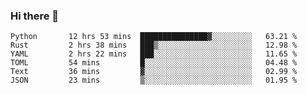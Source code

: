 ### Hi there 👋

<!--
**aaronzs/aaronzs** is a ✨ _special_ ✨ repository because its `README.md` (this file) appears on your GitHub profile.

Here are some ideas to get you started:

- 🔭 I’m currently working on ...
- 🌱 I’m currently learning ...
- 👯 I’m looking to collaborate on ...
- 🤔 I’m looking for help with ...
- 💬 Ask me about ...
- 📫 How to reach me: ...
- 😄 Pronouns: ...
- ⚡ Fun fact: ...
-->

<!--START_SECTION:waka-->

```text
Python       12 hrs 53 mins  ███████████████▓░░░░░░░░░   63.21 %
Rust         2 hrs 38 mins   ███▒░░░░░░░░░░░░░░░░░░░░░   12.98 %
YAML         2 hrs 22 mins   ███░░░░░░░░░░░░░░░░░░░░░░   11.65 %
TOML         54 mins         █░░░░░░░░░░░░░░░░░░░░░░░░   04.48 %
Text         36 mins         ▓░░░░░░░░░░░░░░░░░░░░░░░░   02.99 %
JSON         23 mins         ▒░░░░░░░░░░░░░░░░░░░░░░░░   01.95 %
```

<!--END_SECTION:waka-->
